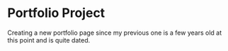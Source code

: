 # Portfolio Project

Creating a new portfolio page since my previous one is a few years old at this point and is quite dated.


